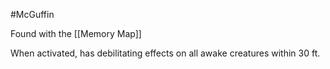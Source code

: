 #McGuffin

Found with the [[Memory Map]]

When activated, has debilitating effects on all awake creatures within 30 ft.
